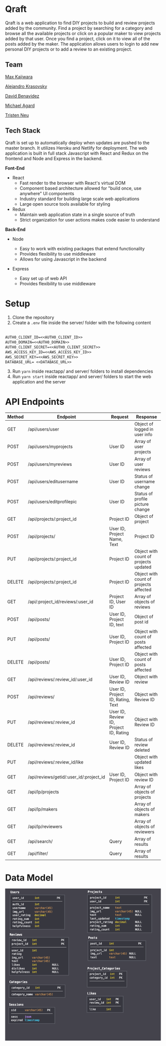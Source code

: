 # Qraft

Qraft is a web application to find DIY projects to build and review projects added by the community. Find a project by searching for a category and browse all the available projects or click on a popular maker to view projects added by that user. Once you find a project, click on it to view all of the posts added by the maker. The application allows users to login to add new personal DIY projects or to add a review to an existing project.

## Team

[Max Kajiwara](https://github.com/maxkajiwara)

[Alejandro Krasovsky](https://github.com/alejandrok93)

[David Benavidez](https://github.com/DavidBenavidez123)

[Michael Agard](https://github.com/michaelagard)

[Tristen Neu](https://github.com/tristenneu)

## Tech Stack

Qraft is set up to automatically deploy when updates are pushed to the master branch. It utilizes Heroku and Netlify for deployment. The web application is built in full stack Javascript with React and Redux on the frontend and Node and Express in the backend.

**Font-End**

- React
  - Fast render to the browser with React's virtual DOM
  - Component based architecture allowed for "build once, use anywhere" UI components
  - Industry standard for building large scale web applications
  - Large open source tools available for styling
- Redux
  - Maintain web application state in a single source of truth
  - Strict organization for user actions makes code easier to understand

**Back-End**

- Node

  - Easy to work with existing packages that extend functionality
  - Provides flexibility to use middleware
  - Allows for using Javascript in the backend

- Express
  - Easy set up of web API
  - Provides flexibility to use middleware

# Setup

1. Clone the repository
2. Create a `.env` file inside the server/ folder with the following content

```

AUTH0_CLIENT_ID=<<AUTH0_CLIENT_ID>>
AUTH0_DOMAIN=<<AUTH0_DOMAIN>>
AUTH0_CLIENT_SECRET=<<AUTH0_CLIENT_SECRET>>
AWS_ACCESS_KEY_ID=<<AWS_ACCESS_KEY_ID>>
AWS_SECRET_KEY=<<AWS_SECRET_KEY>>
DATABASE_URL= <<DATABASE_URL>>

```

3. Run `yarn` inside reactapp/ and server/ folders to install dependencies
4. Run `yarn start` inside reactapp/ and server/ folders to start the web application and the server

# API Endpoints

| Method | Endpoint                                | Request                                | Response                               |
| ------ | --------------------------------------- | -------------------------------------- | -------------------------------------- |
| GET    | /api/users/user                         |                                        | Object of logged in user info          |
| POST   | /api/users/myprojects                   | User ID                                | Array of user projects                 |
| POST   | /api/users/myreviews                    | User ID                                | Array of user reviews                  |
| POST   | /api/users/editusername                 | User ID                                | Status of username change              |
| POST   | /api/users/editprofilepic               | User ID                                | Status of profile picture change       |
| GET    | /api/projects/:project_id               | Project ID                             | Object of project                      |
| POST   | /api/projects/                          | User ID, Project Name, Text            | Project ID                             |
| PUT    | /api/projects/:project_id               | Project ID                             | Object with count of projects updated  |
| DELETE | /api/projects/:project_id               | Project ID                             | Object with count of projects affected |
| GET    | /api/:project_id/reviews/:user_id       | Project ID, User ID                    | Array of objects of reviews            |
| POST   | /api/posts/                             | User ID, Project ID, text              | Object of post id                      |
| PUT    | /api/posts/                             | User ID, Project ID                    | Object with count of posts affected    |
| DELETE | /api/posts/                             | User ID, Project ID                    | Object with count of posts affected    |
| GET    | /api/reviews/:review_id/:user_id        | User ID, Review ID                     | Object with review                     |
| POST   | /api/reviews/                           | User ID, Project ID, Rating, Text      | Object with Review ID                  |
| PUT    | /api/reviews/:review_id                 | User ID, Review ID, Project ID, Rating | Object with Review ID                  |
| DELETE | /api/reviews/:review_id                 | User ID, Review ID                     | Status of review deleted               |
| PUT    | /api/reviews/:review_id/like            |                                        | Object with updated likes              |
| GET    | /api/reviews/getid/:user_id/:project_id | User ID, Project ID                    | Object with review ID                  |
| GET    | /api/lp/projects                        |                                        | Array of objects of projects           |
| GET    | /api/lp/makers                          |                                        | Array of objects of makers             |
| GET    | /api/lp/reviewers                       |                                        | Array of objects of reviewers          |
| GET    | /api/search/                            | Query                                  | Array of results                       |
| GET    | /api/filter/                            | Query                                  | Array of results                       |

# Data Model

![Image of Qraft data model](./data-model.png)
